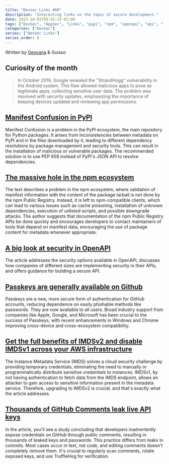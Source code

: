 ```yaml
---
title: "Devsec Links #08"
description: "Interesting links on the topic of secure development."
date: 2023-10-01T09:45:33-03:00
tags: ["DevSec", "AppSec", "Links", "pypi", "npm", "openapi", "api", "imds"]
categories: ["DevSec"]
series: ["DevSec Links"]
series_order: 8
---
```


Written by [Geovana](https://www.linkedin.com/in/geovana-silva/) & Guisso

## Curiosity of the month   
    
> In October 2019, Google revealed the "StrandHogg" vulnerability in the Android system. This flaw allowed malicious apps to pose as legitimate apps, collecting sensitive user data. The problem was resolved with security updates, emphasizing the importance of keeping devices updated and reviewing app permissions. 
 
## [Manifest Confusion in PyPI](https://stiankri.substack.com/p/manifest-confusion-in-pypi) 
Manifest Confusion is a problem in the PyPI ecosystem, the main repository for Python packages. It arises from inconsistencies between metadata on PyPI and in the files downloaded by it, leading to different dependency resolutions by package management and security tools. This can result in the installation of malicious or vulnerable packages. The recommended solution is to use PEP 658 instead of PyPI's JSON API to resolve dependencies. 

## [The massive hole in the npm ecosystem](https://blog.vlt.sh/blog/the-massive-hole-in-the-npm-ecosystem) 
The text describes a problem in the npm ecosystem, where validation of manifest information with the content of the package tarball is not done by the npm Public Registry. Instead, it is left to npm-compatible clients, which can lead to various issues such as cache poisoning, installation of unknown dependencies, execution of unlisted scripts, and possible downgrade attacks. The author suggests that documentation of the npm Public Registry APIs be done quickly and encourages developers to contact maintainers of tools that depend on manifest data, encouraging the use of package content for metadata whenever appropriate.  

## [A big look at security in OpenAPI](https://blog.liblab.com/a-big-look-at-security-in-openapi/) 
The article addresses the security options available in OpenAPI, discusses how companies of different sizes are implementing security in their APIs, and offers guidance for building a secure API. 

## [Passkeys are generally available on Github](https://github.blog/2023-09-21-passkeys-are-generally-available/)
Passkeys are a new, more secure form of authentication for GitHub accounts, reducing dependence on easily phishable methods like passwords. They are now available to all users. Broad industry support from companies like Apple, Google, and Microsoft has been crucial to the success of Passkeys, with recent enhancements in Windows and Chrome improving cross-device and cross-ecosystem compatibility. 

## [Get the full benefits of IMDSv2 and disable IMDSv1 across your AWS infrastructure](https://aws.amazon.com/blogs/security/get-the-full-benefits-of-imdsv2-and-disable-imdsv1-across-your-aws-infrastructure/?utm_source=tldrsec.com&utm_medium=newsletter&utm_campaign=tl-dr-sec-202-kubehound-supply-chain-security-vendor-landscape-cspm-evaluation-matrix) 
The Instance Metadata Service (IMDS) solves a cloud security challenge by providing temporary credentials, eliminating the need to manually or programmatically distribute sensitive credentials to instances. IMDSv1, by not having authentication to fetch data from the IMDS endpoint, allows an attacker to gain access to sensitive information present in the metadata service. Therefore, upgrading to IMDSv2 is crucial, and that's exactly what the article addresses. 

## [Thousands of GitHub Comments leak live API keys](https://trufflesecurity.com/blog/thousands-of-github-comments-leak-live-api-keys/)
In the article, you'll see a study concluding that developers inadvertently expose credentials on GitHub through public comments, resulting in thousands of leaked keys and passwords. This practice differs from leaks in commits. Most cases occur in text, not code, and editing comments doesn't completely remove them. It's crucial to regularly scan comments, rotate exposed keys, and use TruffleHog for verification.

